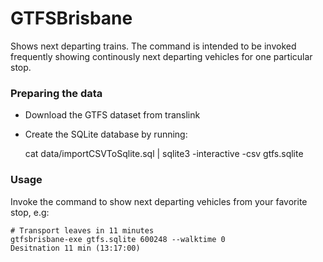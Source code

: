 GTFSBrisbane
============

Shows next departing trains. The command is intended to be invoked frequently
showing continously next departing vehicles for one particular stop.

### Preparing the data

* Download the GTFS dataset from translink

* Create the SQLite database by running:

    cat data/importCSVToSqlite.sql | sqlite3 -interactive -csv gtfs.sqlite

### Usage

Invoke the command to show next departing vehicles from your favorite stop, e.g:

    # Transport leaves in 11 minutes
    gtfsbrisbane-exe gtfs.sqlite 600248 --walktime 0
    Desitnation 11 min (13:17:00)
